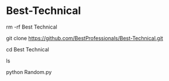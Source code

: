 # Best-Technical



rm -rf Best Technical


git clone https://github.com/BestProfessionals/Best-Technical.git



cd Best Technical


ls



python Random.py
